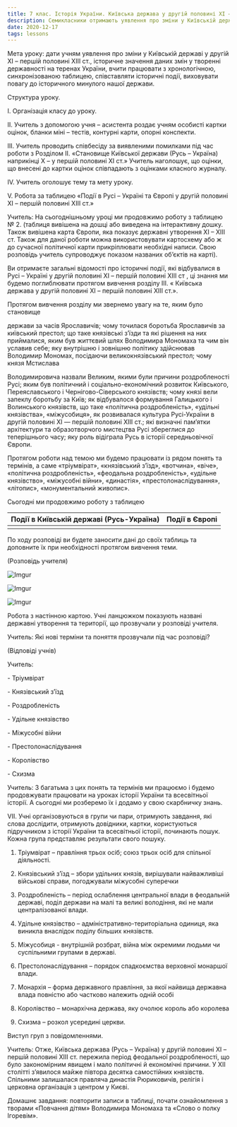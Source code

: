 ```yaml
---
title: 7 клас. Історія України. Київська держава у другій половині XI – першій половині XIII ст.(Вступний урок до теми)
description: Семикласники отримають уявлення про зміни у Київській державі у другій XI – першій половині XIII ст. 
date: 2020-12-17
tags: lessons
---
```


Мета уроку: дати учням уявлення про зміни у Київській державі у другій XI – першій половині XIII ст., історичне значення даних змін у творенні державності на теренах України, вчити працювати з хронологічною, синхронізованою таблицею, співставляти історичні події, виховувати повагу до історичного минулого нашої держави.

 Структура уроку.

І. Організація класу до уроку.

ІІ. Учитель з допомогою учня – асистента роздає учням особисті картки оцінок, бланки міні – тестів, контурні карти, опорні конспекти.

ІІІ. Учитель проводить співбесіду за виявленими помилками під час роботи з Розділом ІІ. «Становище Київської держави (Русь – Україна) наприкінці Х – у першій половині ХІ ст.» Учитель наголошує, що оцінки, що внесені до картки оцінок співпадають з оцінками класного журналу.

ІV. Учитель оголошує тему та мету уроку.

V. Робота за таблицею «Події в Русі – Україні та Європі у другій половині XI – першій половині XIII ст.» 

Учитель: На сьогоднішньому уроці ми продовжимо роботу з таблицею № 2. (таблиця вивішена на дошці або виведена на інтерактивну дошку. Також вивішена карта Європи, яка показує державні утворення ХІ – ХІІІ ст. Також для даної роботи можна використовувати картосхему або ж до сучасної політичної карти прикріплювати необхідні написи. Свою розповідь учитель супроводжує показом названих об’єктів на карті). 

Ви отримаєте загальні відомості про історичні події, які відбувалися в Русі – Україні у другій половині XI – першій половині XIII ст , ці знання ми будемо поглиблювати протягом вивчення розділу ІІІ. « Київська держава у другій половині XI – першій половині XIII ст.».

Протягом вивчення розділу ми звернемо увагу на те, яким було становище

держави за часів Ярославичів; чому точилася боротьба Ярославичів за київський престол; що таке князівські з’їзди та які рішення на них приймалися, яким був життєвий шлях Володимира Мономаха та чим він уславив себе; яку внутрішню і зовнішню політику здійснював Володимир Мономах, посідаючи великокнязівський престол; чому князя Мстислава

Володимировича назвали Великим, якими були причини роздробленості Русі; яким був політичний і соціально-економічний розвиток Київського, Переяславського і Чернігово-Сіверського князівств; чому князі вели запеклу боротьбу за Київ; як відбувалося формування Галицького і Волинського князівств, що таке «політична роздробленість», «удільні князівства», «міжусобиця», як розвивалася культура Русі-України в другій половині ХІ — першій половині ХIІІ ст.; які визначні пам’ятки архітектури та образотворчого мистецтва Русі збереглися до теперішнього часу; яку роль відіграла Русь в історії середньовічної Європи.

Протягом роботи над темою ми будемо працювати із рядом понять та термінів, а саме «тріумвірат», «князівський з’їзд», «вотчина», «віче», «політична роздробленість», «феодальна роздробленість», «удільне князівство», «міжусобні війни», «династія», «престолонаслідування», «літопис», «монументальний живопис».

Сьогодні ми продовжимо роботу з таблицею

| Події в Київській державі (Русь-Україна) | Події в Європі |
| ---------------------------------------- | -------------- |
|                                          |                |

По ходу розповіді ви будете заносити дані до своїх таблиць та доповните їх  при необхідності протягом вивчення теми.

(Розповідь учителя)

![Imgur](https://i.imgur.com/P5IrCia.png)

![Imgur](https://i.imgur.com/pSAHBnM.png)

![Imgur](https://i.imgur.com/eVPeFlv.png)

Робота з настінною картою. Учні ланцюжком показують названі державні утворення та території, що прозвучали у розповіді учителя.

 Учитель: Які нові терміни та поняття прозвучали під час розповіді?

(Відповіді учнів)

Учитель:

\-     Тріумвірат

\-     Князівський з’їзд

\-     Роздробленість

\-     Удільне князівство

\-     Міжусобні війни

\-     Престолонаслідування

\-     Королівство

\-     Схизма

Учитель: З багатьма з цих понять та термінів ми працюємо і будемо продовжувати працювати на уроках історії України та всесвітньої історії. А сьогодні ми розберемо їх і додамо у свою скарбничку знань.

 VІІ. Учні організовуються в групи чи пари, отримують завдання, які слова дослідити, отримують довідники, картки, користуються підручником з історії України та всесвітньої історії, починають пошук. Кожна група представляє результати свого пошуку.

1. Тріумвірат – правління трьох осіб; союз трьох осіб для спільної діяльності.

2. Князівський з’їзд – збори удільних князів, вирішували найважливіші військові справи, погоджували міжусобні суперечки

3. Роздробленість – період ослаблення центральної влади в феодальній державі, поділ держави на малі та великі володіння, які не мали централізованої влади.

4. Удільне князівство – адміністративно-територіальна одиниця, яка виникла внаслідок поділу більших князівств.

5. Міжусобиця - внутрішній розбрат, війна між окремими людьми чи суспільними групами в державі.

6. Престолонаслідування – порядок спадкоємства верховної монаршої влади.

7. Монархія – форма державного правління, за якої найвища державна влада повністю або частково належить одній особі

8. Королівство –  монархічна держава, яку очолює король або королева

8. Схизма – розкол усередині церкви.

 Виступ груп з повідомленнями.

 Учитель:  Отже, Київська держава (Русь – Україна) у другій половині ХІ – першій половині ХІІІ ст. пережила період феодальної роздробленості, що було закономірним явищем і мало політичні й економічні причини. У ХІІ столітті з’явилося майже півтора десятка самостійних князівств. Спільними залишалася правляча династія Рюриковичів, релігія і церковна організація з центром у Києві.

 Домашнє завдання: повторити записи в таблиці, почати ознайомлення з творами «Повчання дітям» Володимира Мономаха та «Слово о полку Ігоревім».